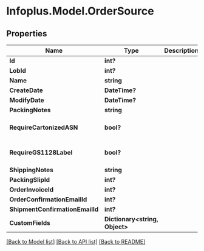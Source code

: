 # Infoplus.Model.OrderSource
## Properties

Name | Type | Description | Notes
------------ | ------------- | ------------- | -------------
**Id** | **int?** |  | [optional] 
**LobId** | **int?** |  | 
**Name** | **string** |  | 
**CreateDate** | **DateTime?** |  | [optional] 
**ModifyDate** | **DateTime?** |  | [optional] 
**PackingNotes** | **string** |  | [optional] 
**RequireCartonizedASN** | **bool?** |  | [optional] [default to false]
**RequireGS1128Label** | **bool?** |  | [optional] [default to false]
**ShippingNotes** | **string** |  | [optional] 
**PackingSlipId** | **int?** |  | [optional] 
**OrderInvoiceId** | **int?** |  | [optional] 
**OrderConfirmationEmailId** | **int?** |  | [optional] 
**ShipmentConfirmationEmailId** | **int?** |  | [optional] 
**CustomFields** | **Dictionary&lt;string, Object&gt;** |  | [optional] 

[[Back to Model list]](../README.md#documentation-for-models) [[Back to API list]](../README.md#documentation-for-api-endpoints) [[Back to README]](../README.md)

